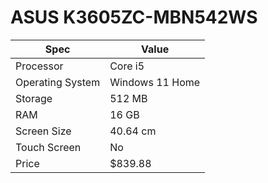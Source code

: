 # ASUS K3605ZC-MBN542WS

| Spec | Value |
|---|---|
| Processor | Core i5 |
| Operating System | Windows 11 Home |
| Storage | 512 MB |
| RAM | 16 GB |
| Screen Size | 40.64 cm |
| Touch Screen | No |
| Price | $839.88 |

